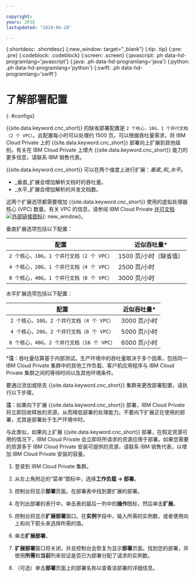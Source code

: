 ```yaml
---

copyright:
years: 2018
lastupdated: "2018-06-28"

---
```


{:shortdesc: .shortdesc}
{:new_window: target="_blank"}
{:tip: .tip}
{:pre: .pre}
{:codeblock: .codeblock}
{:screen: .screen}
{:javascript: .ph data-hd-programlang='javascript'}
{:java: .ph data-hd-programlang='java'}
{:python: .ph data-hd-programlang='python'}
{:swift: .ph data-hd-programlang='swift'}

# 了解部署配置
{: #configs}

{{site.data.keyword.cnc_short}} 的缺省部署配置是 `2 个核心，10G，1 个并行文档（2 个 VPC）`。此配置每小时可以处理约 1500 页。可以根据吞吐量需求，将 IBM Cloud Private 上的 {{site.data.keyword.cnc_short}} 部署向上扩展到其他级别。有关在 IBM Cloud Private 上增大 {{site.data.keyword.cnc_short}} 能力的更多信息，请联系 IBM 销售代表。

{{site.data.keyword.cnc_short}} 可以在两个维度上进行扩展：_垂直_和_水平_。

 - _垂直_扩展会增加解析文档时的吞吐量。
 - _水平_扩展会增加解析的并发文档数。

这两个扩展选项都需要增加 {{site.data.keyword.cnc_short}} 使用的虚拟处理器核心 (VPC) 数量。有关 VPC 的信息，请参阅 IBM Cloud Private [许可文档 ![外部链接图标](../../icons/launch-glyph.svg "外部链接图标")](https://www.ibm.com/support/knowledgecenter/SSBS6K_2.1.0/manage_cluster/licensing.html){: new_window}。

垂直扩展选项包括以下配置：

|配置|近似吞吐量*|
|:-----------------------------------------:|--------------------------------|
|`2 个核心，10G，1 个并行文档（2 个 VPC）` |1500 页/小时（缺省值）|
|`4 个核心，20G，1 个并行文档（4 个 VPC）` |2500 页/小时|
|`8 个核心，40G，1 个并行文档（8 个 VPC）` |3000 页/小时|

水平扩展选项包括以下配置：

|配置|近似吞吐量*|
|:-------------------------------------------:|--------------------------------|
|`2 个核心，10G，2 个并行文档（4 个 VPC）`  |3000 页/小时|
|`4 个核心，20G，2 个并行文档（8 个 VPC）`  |5000 页/小时|
|`8 个核心，40G，2 个并行文档（16 个 VPC）` |6000 页/小时|

\***注**：吞吐量估算基于内部测试。生产环境中的吞吐量取决于多个因素，包括同一 IBM Cloud Private 集群中的其他工作负载、客户机应用程序与 IBM Cloud Private 集群之间的等待时间以及其他环境条件。

要通过添加或除去 {{site.data.keyword.cnc_short}} 集群来更改部署配置，请执行以下步骤。

**注**：如果向下扩展 {{site.data.keyword.cnc_short}} 部署，IBM Cloud Private 将立即回收释放的资源，从而降低部署的处理能力。不要向下扩展正在使用的部署，尤其是部署处于生产环境中时。
	
与此类似，如果向上扩展 {{site.data.keyword.cnc_short}} 部署，在假定资源可用的情况下，IBM Cloud Private 会立即将所请求的资源应用于部署。如果您需要的资源多于 IBM Cloud Private 安装可提供的资源，请联系 IBM 销售代表，以增加 IBM Cloud Private 安装的容量。

  1. 登录到 IBM Cloud Private 集群。

  1. 从左上角附近的“菜单”图标中，选择**工作负载 -> 部署**。
  
  1. 控制台将显示**部署**页面。在部署表中找到要扩展的部署。
  
  1. 在列出部署的表行中，单击表的最后一列中的**操作**图标，然后单击**扩展**。
  
  1. 控制台将显示**扩展部署**窗口。在**实例**字段中，输入所需的实例数，或者使用向上和向下箭头来选择所需的值。
  
  1. 单击**扩展部署**。
  
  1. **扩展部署**窗口将关闭，并且控制台会恢复为显示**部署**页面。找到您的部署，并使用**所需**和**当前**列来验证是否已为部署分配了请求的实例数。
  
  1. （可选）单击**部署**页面上的部署名称以查看该部署的详细信息。
  
  

